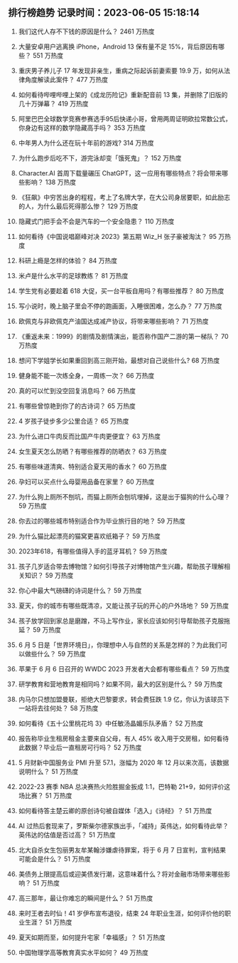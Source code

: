 
## 排行榜趋势 记录时间：2023-06-05 15:18:14
  
  1. 我们这代人存不下钱的原因是什么？ 2461 万热度
    
  2. 大量安卓用户逃离换 iPhone，Android 13 保有量不足 15%，背后原因有哪些？ 551 万热度
    
  3. 重庆男子养儿子 17 年发现非亲生，重病之际起诉前妻索要 19.9 万，如何从法律角度解读此案件？ 477 万热度
    
  4. 如何看待哔哩哔哩上架的《成龙历险记》重新配音前 13 集，并删除了旧版的几十万弹幕？ 419 万热度
    
  5. 阿里巴巴全球数学竞赛参赛选手95后快递小哥，曾用两周证明欧拉常数公式，你身边有这样的数学隐藏高手吗？ 353 万热度
    
  6. 中年男人为什么还在玩十年前的游戏? 314 万热度
    
  7. 为什么跑步后吃不下，游完泳却变「饿死鬼」？ 152 万热度
    
  8. Character.AI 首周下载量碾压 ChatGPT，这一应用有哪些特点？将会带来哪些影响？ 138 万热度
    
  9. 《狂飙》中穷苦出身的程程，考上了名牌大学，在大公司身居要职，如此励志的人，为什么最后死得那么惨？ 129 万热度
    
  10. 隐藏式门把手会不会是汽车的一个安全隐患？ 110 万热度
    
  11. 如何看待《中国说唱巅峰对决 2023》第五期 Wiz_H 张子豪被淘汰？ 95 万热度
    
  12. 科研上瘾是怎样的体验？ 84 万热度
    
  13. 米卢是什么水平的足球教练？ 81 万热度
    
  14. 学生党有必要趁着 618 大促，买一台平板自用吗？有哪些推荐？ 80 万热度
    
  15. 写小说时，晚上脑子里会不停的跑画面，入睡很困难，怎么办？ 77 万热度
    
  16. 欧佩克与非欧佩克产油国达成减产协议，将带来哪些影响？ 71 万热度
    
  17. 《重返未来：1999》的剧情及剧情演出，能否称作国产二游的第一梯队？ 70 万热度
    
  18. 想问下学姐学长如果重回到高三刚开始，最想对自己说些什么? 68 万热度
    
  19. 健身能不能一次练全身，一周练一次？ 66 万热度
    
  20. 真的可以忙到没空回复消息吗？ 66 万热度
    
  21. 有哪些曾惊艳到你了的古诗词？ 65 万热度
    
  22. 4 岁孩子徒步多少公里合适？ 65 万热度
    
  23. 为什么进口牛肉反而比国产牛肉更便宜？ 63 万热度
    
  24. 女生夏天怎么防晒？有哪些推荐的防晒衣？ 63 万热度
    
  25. 有哪些味道清爽、特别适合夏天用的香水？ 60 万热度
    
  26. 孕妇可以买点什么母婴用品备在家里？ 60 万热度
    
  27. 为什么狗上厕所不刨坑，而猫上厕所会刨坑埋掉，这是出于猫狗的什么心理？ 59 万热度
    
  28. 你去过的哪些城市特别适合作为毕业旅行目的地？ 59 万热度
    
  29. 为什么猫比起漂亮的猫窝更喜欢纸箱子？ 59 万热度
    
  30. 2023年618，有哪些值得入手的蓝牙耳机？ 59 万热度
    
  31. 孩子几岁适合带去博物馆？如何引导孩子对博物馆产生兴趣，帮助孩子理解相关知识？ 59 万热度
    
  32. 你心中最大气磅礴的诗词是什么？ 59 万热度
    
  33. 夏天，你的城市有哪些既清凉，又能让孩子玩的开心的户外场地？ 59 万热度
    
  34. 孩子放学回到家总是磨蹭，不马上写作业，家长应该如何引导帮助孩子克服拖延？ 59 万热度
    
  35. 6 月 5 日是「世界环境日」，你理想中人与自然的关系是怎样的？为此我们可以做些什么？ 59 万热度
    
  36. 苹果于 6 月 6 日召开的  WWDC 2023 开发者大会都有哪些看点？ 59 万热度
    
  37. 研学教育和营地教育是相同吗？如果不同，最大的区别是什么？ 59 万热度
    
  38. 内马尔只想加盟曼联，拒绝大巴黎要求，转会费狂跌 1.9 亿，你认为该球员下一站将去往何处？ 58 万热度
    
  39. 如何看待《五十公里桃花坞 3》中任敏汤晶媚乐队矛盾？ 52 万热度
    
  40. 报告称毕业生租房租金主要来自父母，有人 45% 收入用于交房租，如何看待此数据？毕业后一直租房可行吗？ 52 万热度
    
  41. 5 月财新中国服务业 PMI 升至 57.1，涨幅为 2020 年 12 月以来次高，该数据说明什么？ 51 万热度
    
  42. 2022-23 赛季 NBA 总决赛热火险胜掘金扳成 1:1，巴特勒 21+9，如何评价这场比赛？ 51 万热度
    
  43. 如何看待答主楚云卿的原创诗句被自媒体「选入」《诗经》？ 51 万热度
    
  44. AI 过热后套现来了，罗斯柴尔德家族出手，「减持」英伟达，如何看待此举？英伟达的估值是否过高？ 51 万热度
    
  45. 北大自杀女生包丽男友牟某翰涉嫌虐待罪案，将于 6 月 7 日宣判，宣判结果可能会是什么？ 51 万热度
    
  46. 美债务上限提高后或迎美债发行潮，这意味着什么？将对金融市场带来哪些影响？ 51 万热度
    
  47. 高三那年，最让你难忘的瞬间是什么？ 51 万热度
    
  48. 来时王者去时仙！41 岁伊布宣布退役，结束 24 年职业生涯，如何评价他的职业生涯？ 51 万热度
    
  49. 夏天如期而至，如何提升宅家「幸福感」？ 51 万热度
    
  50. 中国物理学高等教育真实水平如何？ 49 万热度
    